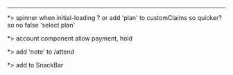 ---
*> spinner when initial-loading ?  or add 'plan' to customClaims so quicker?
so no false 'select plan'

*> account component
allow payment, hold

*> add 'note' to /attend

*> add <mat-icon> to SnackBar